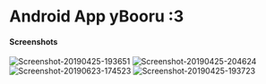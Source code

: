 # Android App yBooru :3
#### Screenshots
<img src="https://i.ibb.co/wc2hvqk/Screenshot-20190425-193651.jpg" alt="Screenshot-20190425-193651" border="0">
<img src="https://i.ibb.co/1qsWZ17/Screenshot-20190425-204624.jpg" alt="Screenshot-20190425-204624" border="0">
<img src="https://i.ibb.co/DzgwgJc/Screenshot-20190623-174523.jpg" alt="Screenshot-20190623-174523" border="0">
<img src="https://i.ibb.co/YNvbXZw/Screenshot-20190425-193723.jpg" alt="Screenshot-20190425-193723" border="0">
